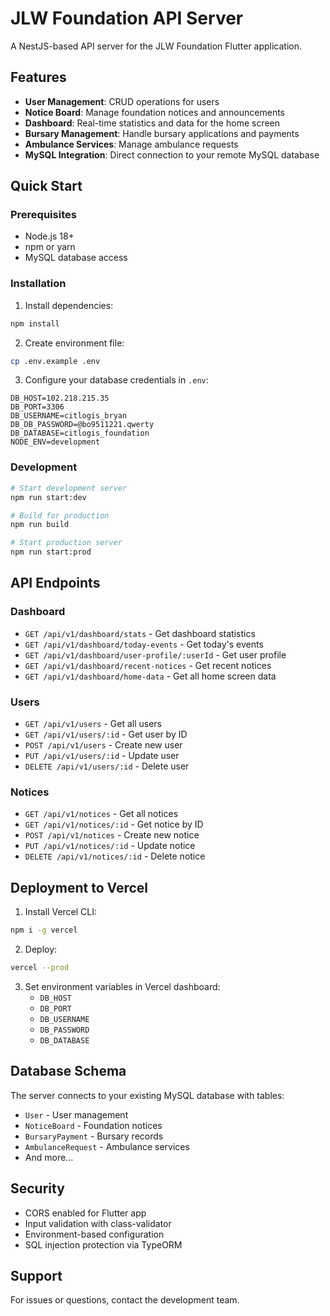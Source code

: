 # JLW Foundation API Server

A NestJS-based API server for the JLW Foundation Flutter application.

## Features

- **User Management**: CRUD operations for users
- **Notice Board**: Manage foundation notices and announcements
- **Dashboard**: Real-time statistics and data for the home screen
- **Bursary Management**: Handle bursary applications and payments
- **Ambulance Services**: Manage ambulance requests
- **MySQL Integration**: Direct connection to your remote MySQL database

## Quick Start

### Prerequisites

- Node.js 18+ 
- npm or yarn
- MySQL database access

### Installation

1. Install dependencies:
```bash
npm install
```

2. Create environment file:
```bash
cp .env.example .env
```

3. Configure your database credentials in `.env`:
```env
DB_HOST=102.218.215.35
DB_PORT=3306
DB_USERNAME=citlogis_bryan
DB_DB_PASSWORD=@bo9511221.qwerty
DB_DATABASE=citlogis_foundation
NODE_ENV=development
```

### Development

```bash
# Start development server
npm run start:dev

# Build for production
npm run build

# Start production server
npm run start:prod
```

## API Endpoints

### Dashboard
- `GET /api/v1/dashboard/stats` - Get dashboard statistics
- `GET /api/v1/dashboard/today-events` - Get today's events
- `GET /api/v1/dashboard/user-profile/:userId` - Get user profile
- `GET /api/v1/dashboard/recent-notices` - Get recent notices
- `GET /api/v1/dashboard/home-data` - Get all home screen data

### Users
- `GET /api/v1/users` - Get all users
- `GET /api/v1/users/:id` - Get user by ID
- `POST /api/v1/users` - Create new user
- `PUT /api/v1/users/:id` - Update user
- `DELETE /api/v1/users/:id` - Delete user

### Notices
- `GET /api/v1/notices` - Get all notices
- `GET /api/v1/notices/:id` - Get notice by ID
- `POST /api/v1/notices` - Create new notice
- `PUT /api/v1/notices/:id` - Update notice
- `DELETE /api/v1/notices/:id` - Delete notice

## Deployment to Vercel

1. Install Vercel CLI:
```bash
npm i -g vercel
```

2. Deploy:
```bash
vercel --prod
```

3. Set environment variables in Vercel dashboard:
   - `DB_HOST`
   - `DB_PORT`
   - `DB_USERNAME`
   - `DB_PASSWORD`
   - `DB_DATABASE`

## Database Schema

The server connects to your existing MySQL database with tables:
- `User` - User management
- `NoticeBoard` - Foundation notices
- `BursaryPayment` - Bursary records
- `AmbulanceRequest` - Ambulance services
- And more...

## Security

- CORS enabled for Flutter app
- Input validation with class-validator
- Environment-based configuration
- SQL injection protection via TypeORM

## Support

For issues or questions, contact the development team.
